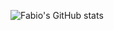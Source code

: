 ![Fabio's GitHub stats](https://github-readme-stats.vercel.app/api?username=fabiohenriqueszup&count_private=true)
